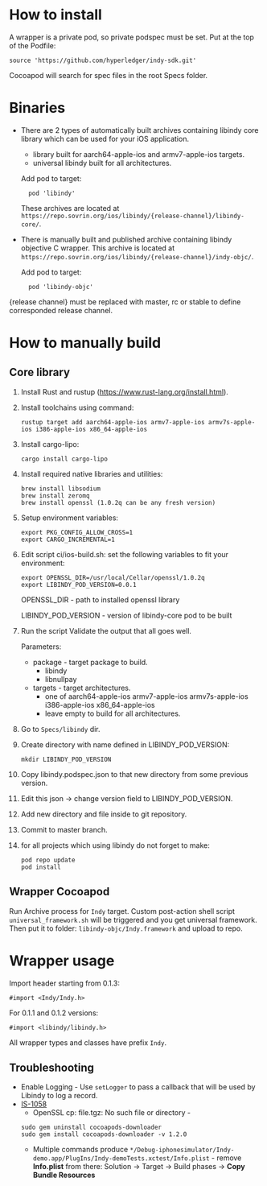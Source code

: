# How to install
A wrapper is a private pod, so private podspec must be set. Put at the top of the Podfile: 
    
    source 'https://github.com/hyperledger/indy-sdk.git'
    
Cocoapod will search for spec files in the root Specs folder.
           
# Binaries

* There are 2 types of automatically built archives containing libindy core library which can be used for your iOS application.
    * library built for aarch64-apple-ios and armv7-apple-ios targets.
    * universal libindy built for all architectures.
    
    Add pod to target:
    
        pod 'libindy'
       
    These archives are located at `https://repo.sovrin.org/ios/libindy/{release-channel}/libindy-core/`.
    
* There is manually built and published archive containing libindy objective C wrapper.
   This archive is located at `https://repo.sovrin.org/ios/libindy/{release-channel}/indy-objc/`.

    Add pod to target:
        
        pod 'libindy-objc'    
  
{release channel} must be replaced with master, rc or stable to define corresponded release channel.

# How to manually build

## Core library

1. Install Rust and rustup (https://www.rust-lang.org/install.html).
1. Install toolchains using command:

   ```
   rustup target add aarch64-apple-ios armv7-apple-ios armv7s-apple-ios i386-apple-ios x86_64-apple-ios
   ```
1. Install cargo-lipo:
   
   ```
   cargo install cargo-lipo
   ```
1. Install required native libraries and utilities:
   
   ```
   brew install libsodium
   brew install zeromq
   brew install openssl (1.0.2q can be any fresh version)
   ```
1. Setup environment variables:
   
   ```
   export PKG_CONFIG_ALLOW_CROSS=1
   export CARGO_INCREMENTAL=1
   ```
1. Edit script ci/ios-build.sh: set the following variables to fit your environment:
   
   ```
   export OPENSSL_DIR=/usr/local/Cellar/openssl/1.0.2q
   export LIBINDY_POD_VERSION=0.0.1
   ```
   OPENSSL_DIR - path to installed openssl library
      
   LIBINDY_POD_VERSION - version of libindy-core pod to be built
1. Run the script Validate the output that all goes well. 
   
   Parameters:
   * package - target package to build.
        * libindy
        * libnullpay
   * targets - target architectures.
        * one of aarch64-apple-ios armv7-apple-ios armv7s-apple-ios i386-apple-ios x86_64-apple-ios
        * leave empty to build for all architectures.
1. Go to `Specs/libindy` dir.
1. Create directory with name defined in LIBINDY_POD_VERSION:
   
   ```
   mkdir LIBINDY_POD_VERSION
   ```
1. Copy libindy.podspec.json to that new directory from some previous version.
1. Edit this json -> change version field to LIBINDY_POD_VERSION.
1. Add new directory and file inside to git repository.
1. Commit to master branch.
1. for all projects which using libindy do not forget to make:

   ```
   pod repo update
   pod install
   ```
   
   
## Wrapper Cocoapod

Run Archive process for `Indy` target. Custom post-action shell script `universal_framework.sh` will be triggered and you get universal framework. Then put it to folder: `libindy-objc/Indy.framework` and upload to repo.

# Wrapper usage 

Import header starting from 0.1.3:

```
#import <Indy/Indy.h> 
```
For 0.1.1 and 0.1.2 versions:

```
#import <libindy/libindy.h>
```

All wrapper types and classes have prefix `Indy`.

## Troubleshooting
* Enable Logging - Use `setLogger` to pass a callback that will be used by Libindy to log a record.
* [IS-1058](https://jira.hyperledger.org/browse/IS-1058) 
    * OpenSSL cp: file.tgz: No such file or directory - 
    ```
    sudo gem uninstall cocoapods-downloader
    sudo gem install cocoapods-downloader -v 1.2.0
    ```
    * Multiple commands produce `*/Debug-iphonesimulator/Indy-demo.app/PlugIns/Indy-demoTests.xctest/Info.plist` - remove **Info.plist** from there: Solution -> Target -> Build phases -> **Copy Bundle Resources** 